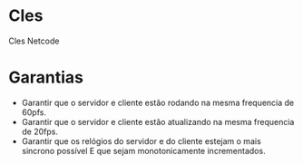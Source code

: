 # Cles
Cles Netcode

# Garantias

- Garantir que o servidor e cliente estão rodando na mesma frequencia de 60pfs.
- Garantir que o servidor e cliente estão atualizando na mesma frequencia de 20fps.
- Garantir que os relógios do servidor e do cliente estejam o mais sincrono possível E que sejam monotonicamente incrementados.